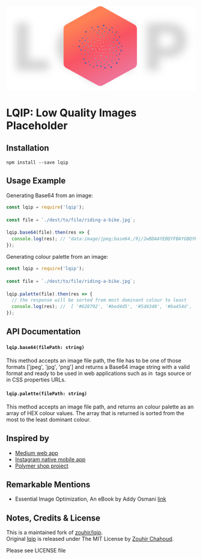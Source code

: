 ![LQIP: Low Quality Images](https://raw.githubusercontent.com/mole-inc/lqip/master/.github/logo.png)

# LQIP: Low Quality Images Placeholder

## Installation

```
npm install --save lqip
```

## Usage Example

Generating Base64 from an image:

```js
const lqip = require('lqip');

const file = `./dest/to/file/riding-a-bike.jpg`;

lqip.base64(file).then(res => {
  console.log(res); // "data:image/jpeg;base64,/9j/2wBDAAYEBQYFBAYGBQYHBwYIChAKCgkJChQODwwQFxQYGBcUFhY.....
});

```

Generating colour palette from an image:

```js
const lqip = require('lqip');

const file = `./dest/to/file/riding-a-bike.jpg`;

lqip.palette(file).then(res => {
  // the response will be sorted from most dominant colour to least
  console.log(res); //  [ '#628792', '#bed4d5', '#5d4340', '#ba454d', '#c5dce4', '#551f24' ] 
});

```

## API Documentation

#### `lqip.base64(filePath: string)`

This method accepts an image file path, the file has to be one of those formats ['jpeg', 'jpg', 'png'] and returns a Base64 
image string with a valid format and ready to be used in web applications such as in <img /> tags source or in CSS properties URLs. 

#### `lqip.palette(filePath: string)`

This method accepts an image file path, and returns an colour palette as an array of HEX colour values. The array that is returned
is sorted from the most to the least dominant colour.  

## Inspired by

- [Medium web app](https://medium.com/cucumbertown-magazine/the-beginners-guide-to-composition-in-food-photography-how-to-transform-your-food-photos-from-good-39613ab78bf2)
- [Instagram native mobile app](https://www.instagram.com/)
- [Polymer shop project](https://shop.polymer-project.org/)

## Remarkable Mentions

- Essential Image Optimization, An eBook by Addy Osmani [link](https://images.guide/)

## Notes, Credits & License

This is a maintained fork of [zouhir/lqip](https://github.com/zouhir/lqip).  
Original [lqip](https://github.com/zouhir/lqip) is released under The MIT License by [Zouhir Chahoud](https://zouhir.org/).

Please see LICENSE file

